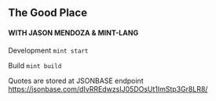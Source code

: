 ## The Good Place
#### WITH JASON MENDOZA & MINT-LANG

Development
`mint start`

Build
`mint build`

Quotes are stored at JSONBASE endpoint
https://jsonbase.com/dIvRREdwzsIJ05DOsUt1ImStp3Gr8LR8/
